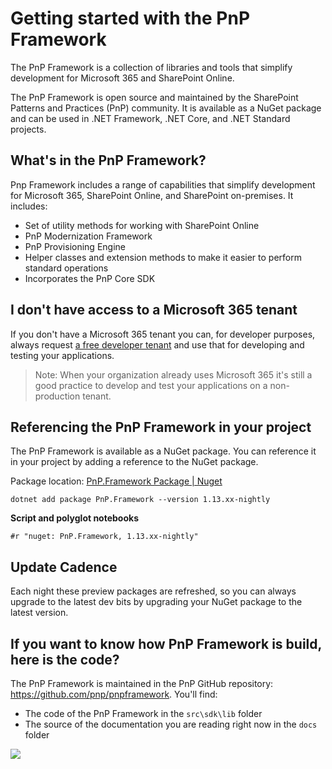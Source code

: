 # Getting started with the PnP Framework

The PnP Framework is a collection of libraries and tools that simplify development for Microsoft 365 and SharePoint Online. 

The PnP Framework is open source and maintained by the SharePoint Patterns and Practices (PnP) community. It is available as a NuGet package and can be used in .NET Framework, .NET Core, and .NET Standard projects.

## What's in the PnP Framework?

Pnp Framework includes a range of capabilities that simplify development for Microsoft 365, SharePoint Online, and SharePoint on-premises. It includes:

- Set of utility methods for working with SharePoint Online
- PnP Modernization Framework
- PnP Provisioning Engine
- Helper classes and extension methods to make it easier to perform standard operations
- Incorporates the PnP Core SDK


## I don't have access to a Microsoft 365 tenant

If you don't have a Microsoft 365 tenant you can, for developer purposes, always request [a free developer tenant](https://developer.microsoft.com/en-us/microsoft-365/dev-program) and use that for developing and testing your applications. 

> Note: When your organization already uses Microsoft 365 it's still a good practice to develop and test your applications on a non-production tenant.

## Referencing the PnP Framework in your project

The PnP Framework is available as a NuGet package. You can reference it in your project by adding a reference to the NuGet package.

Package location: [PnP.Framework Package | Nuget](https://www.nuget.org/packages/PnP.Framework)
 
```dotnetcli
dotnet add package PnP.Framework --version 1.13.xx-nightly
```

**Script and polyglot notebooks**

```dotnetcli
#r "nuget: PnP.Framework, 1.13.xx-nightly"
```

## Update Cadence

Each night these preview packages are refreshed, so you can always upgrade to the latest dev bits by upgrading your NuGet package to the latest version.

## If you want to know how PnP Framework is build, here is the code?

The PnP Framework is maintained in the PnP GitHub repository: https://github.com/pnp/pnpframework. You'll find:

- The code of the PnP Framework in the `src\sdk\lib` folder
- The source of the documentation you are reading right now in the `docs` folder

<img src="https://m365-visitor-stats.azurewebsites.net/pnpframework/docs/using-the-framework" aria-hidden="true" />

